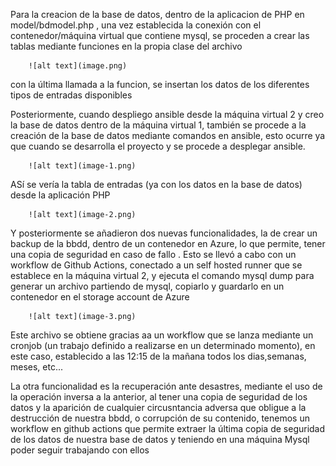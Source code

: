 Para la creacion de la base de datos, dentro de la aplicacion de PHP en model/bdmodel.php , 
una vez establecida la conexión con el contenedor/máquina virtual que contiene mysql, se proceden 
a crear las tablas mediante funciones en la propia clase del archivo
        
        ![alt text](image.png)

con la última llamada a la funcion, se insertan los datos de los diferentes tipos de entradas disponibles

Posteriormente, cuando despliego ansible desde la máquina virtual 2 y creo la base de datos dentro de la máquina virtual 1,
también se procede a la creación de la base de datos mediante comandos en ansible, esto ocurre ya que cuando se desarrolla
el proyecto y se procede a desplegar ansible.


        ![alt text](image-1.png)


ASí se vería la tabla de entradas (ya con los datos en la base de datos) desde la aplicación PHP

        ![alt text](image-2.png)

Y posteriormente se añadieron dos nuevas funcionalidades, la de crear un backup de la bbdd, dentro de un contenedor 
en Azure, lo que permite, tener una copia de seguridad en caso de fallo . Esto se llevó a cabo con un workflow de Github
Actions, conectado a un self hosted runner que se establece en la máquina virtual 2, y ejecuta el comando mysql dump para
generar un archivo partiendo de mysql, copiarlo y guardarlo en un contenedor en el storage account de Azure


        ![alt text](image-3.png)

Este archivo se obtiene gracias aa un workflow que se lanza mediante un cronjob (un trabajo definido a realizarse en un 
determinado momento), en este caso,  establecido a las 12:15 de la mañana todos los dias,semanas, meses, etc... 

La otra funcionalidad es la recuperación ante desastres, mediante el uso de la operación inversa a la anterior, al tener 
una copia de seguridad de los datos y la aparición de cualquier circusntancia adversa que obligue a la destrucción de 
nuestra bbdd, o corrupción de su contenido, tenemos un workflow en github actions que permite extraer la última copia de 
seguridad de los datos de nuestra base de datos y teniendo en una máquina Mysql poder seguir trabajando con ellos 
 